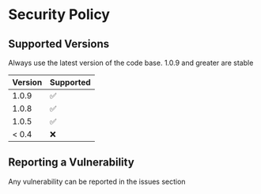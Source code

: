 # Security Policy

## Supported Versions

Always use the latest version of the code base.
1.0.9 and greater are stable

| Version | Supported          |
| ------- | ------------------ |
| 1.0.9   | :white_check_mark: |
| 1.0.8   | ✅                 |
| 1.0.5   | :white_check_mark: |
| < 0.4   | :x:                |

## Reporting a Vulnerability

Any vulnerability can be reported in the issues section
